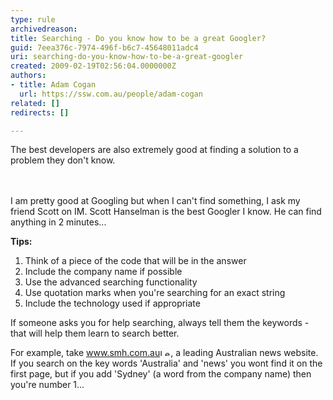 ```yaml
---
type: rule
archivedreason: 
title: Searching - Do you know how to be a great Googler?
guid: 7eea376c-7974-496f-b6c7-45648011adc4
uri: searching-do-you-know-how-to-be-a-great-googler
created: 2009-02-19T02:56:04.0000000Z
authors:
- title: Adam Cogan
  url: https://ssw.com.au/people/adam-cogan
related: []
redirects: []

---
```



The best developers are also extremely good at finding a solution to a problem they don't know. 
<br>
<br><excerpt class='endintro'></excerpt><br>

  <p>I am pretty good at Googling but&#160;when I can't find something, I ask my friend Scott on IM. Scott Hanselman is the best Googler I know. He can find anything in 2 minutes...</p>
<strong>Tips&#58;</strong>
<ol>
    <li>Think of a piece of the code that will be in the answer</li>
    <li>Include the company name if possible </li>
    <li>Use the advanced searching functionality​ </li>
    <li>Use quotation marks when you're searching for an exact string </li>
    <li>Include the technology used if appropriate</li>
</ol>
<p>If someone asks you for help searching, always tell them the keywords - that will help them learn to search better.</p>
<p>For example, take <a href="http&#58;//www.ssw.com.au/ssw/Redirect/smh.htm" target="_blank">www.smh.com.au</a><img width="17" height="11" alt="Leave Site" src="http&#58;//www.ssw.com.au/ssw/Images/LeaveSite.gif" />, a leading Australian news website. If you search on the key words 'Australia' and 'news' you wont find it on the first page, but if you add 'Sydney' (a word from the company name) then you're number 1... </p>



